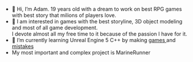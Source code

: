 - 👋 Hi, I’m Adam. 19 years old with a dream to work on best RPG games with best story that milions of players love.
- 👀 I am interested in games with the best storyline, 3D object modeling and most of all game development. <br/>I devote almost all my free time to it because of the passion I have for it.
- 🌱 I’m currently learning Unreal Engine 5 C++ by making <a href="https://endersik4.github.io/gry_ue4.html?"> games </a> and <a href="https://endersik4.github.io/grafika.html"> mistakes </a>
- My most important and complex project is MarineRunner

